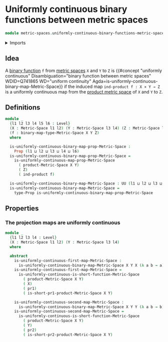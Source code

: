 # Uniformly continuous binary functions between metric spaces

```agda
module metric-spaces.uniformly-continuous-binary-functions-metric-spaces where
```

<details><summary>Imports</summary>

```agda
open import elementary-number-theory.positive-rational-numbers

open import foundation.function-types
open import foundation.propositions
open import foundation.dependent-pair-types
open import foundation.universe-levels
open import foundation.cartesian-product-types

open import metric-spaces.continuous-functions-metric-spaces
open import metric-spaces.functions-metric-spaces
open import metric-spaces.products-metric-spaces
open import metric-spaces.metric-spaces
open import metric-spaces.uniformly-continuous-functions-metric-spaces
open import metric-spaces.short-functions-metric-spaces
```

</details>

## Idea

A [binary function](metric-spaces.functions-metric-spaces.md) `f` from
[metric spaces](metric-spaces.metric-spaces.md) `X` and `Y` to `Z` is
{{#concept "uniformly continuous" Disambiguation="binary function between metric spaces" WDID=Q741865 WD="uniform continuity" Agda=is-uniformly-continuous-binary-map-Metric-Space}}
if the induced map `ind-product f : X × Y → Z` is a uniformly
continuous map from the
[product metric space](metric-spaces.products-metric-spaces.md) of `X` and `Y`
to `Z`.

## Definitions

```agda
module _
  {l1 l2 l3 l4 l5 l6 : Level}
  (X : Metric-Space l1 l2) (Y : Metric-Space l3 l4) (Z : Metric-Space l5 l6)
  (f : binary-map-type-Metric-Space X Y Z)
  where

  is-uniformly-continuous-binary-map-prop-Metric-Space :
    Prop (l1 ⊔ l2 ⊔ l3 ⊔ l4 ⊔ l6)
  is-uniformly-continuous-binary-map-prop-Metric-Space =
    is-uniformly-continuous-map-prop-Metric-Space
      ( product-Metric-Space X Y)
      ( Z)
      ( ind-product f)

  is-uniformly-continuous-binary-map-Metric-Space : UU (l1 ⊔ l2 ⊔ l3 ⊔ l4 ⊔ l6)
  is-uniformly-continuous-binary-map-Metric-Space =
    type-Prop is-uniformly-continuous-binary-map-prop-Metric-Space
```

## Properties

### The projection maps are uniformly continuous

```agda
module _
  {l1 l2 l3 l4 : Level}
  (X : Metric-Space l1 l2) (Y : Metric-Space l3 l4)
  where

  abstract
    is-uniformly-continuous-first-map-Metric-Space :
      is-uniformly-continuous-binary-map-Metric-Space X Y X (λ a b → a)
    is-uniformly-continuous-first-map-Metric-Space =
      is-uniformly-continuous-is-short-function-Metric-Space
        ( product-Metric-Space X Y)
        ( X)
        ( pr1)
        ( is-short-pr1-product-Metric-Space X Y)

    is-uniformly-continuous-second-map-Metric-Space :
      is-uniformly-continuous-binary-map-Metric-Space X Y Y (λ a b → b)
    is-uniformly-continuous-second-map-Metric-Space =
      is-uniformly-continuous-is-short-function-Metric-Space
        ( product-Metric-Space X Y)
        ( Y)
        ( pr2)
        ( is-short-pr2-product-Metric-Space X Y)
```
